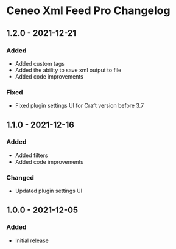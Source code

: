 # Ceneo Xml Feed Pro Changelog

## 1.2.0 - 2021-12-21
### Added
- Added custom tags
- Added the ability to save xml output to file
- Added code improvements

### Fixed
- Fixed plugin settings UI for Craft version before 3.7

## 1.1.0 - 2021-12-16
### Added
- Added filters
- Added code improvements

### Changed
- Updated plugin settings UI

## 1.0.0 - 2021-12-05
### Added
- Initial release
